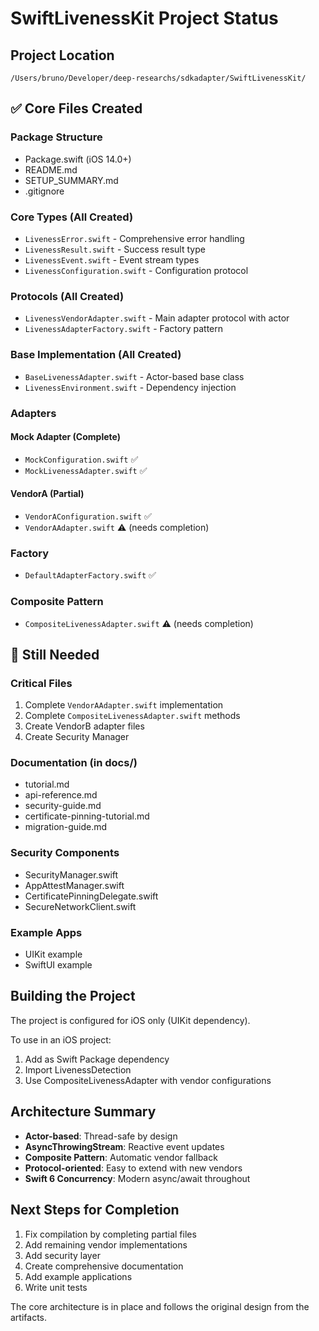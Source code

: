 # SwiftLivenessKit Project Status

## Project Location
`/Users/bruno/Developer/deep-researchs/sdkadapter/SwiftLivenessKit/`

## ✅ Core Files Created

### Package Structure
- Package.swift (iOS 14.0+)
- README.md 
- SETUP_SUMMARY.md
- .gitignore

### Core Types (All Created)
- `LivenessError.swift` - Comprehensive error handling
- `LivenessResult.swift` - Success result type
- `LivenessEvent.swift` - Event stream types
- `LivenessConfiguration.swift` - Configuration protocol

### Protocols (All Created)
- `LivenessVendorAdapter.swift` - Main adapter protocol with actor
- `LivenessAdapterFactory.swift` - Factory pattern

### Base Implementation (All Created)
- `BaseLivenessAdapter.swift` - Actor-based base class
- `LivenessEnvironment.swift` - Dependency injection

### Adapters
#### Mock Adapter (Complete)
- `MockConfiguration.swift` ✅
- `MockLivenessAdapter.swift` ✅

#### VendorA (Partial)
- `VendorAConfiguration.swift` ✅
- `VendorAAdapter.swift` ⚠️ (needs completion)

### Factory
- `DefaultAdapterFactory.swift` ✅

### Composite Pattern
- `CompositeLivenessAdapter.swift` ⚠️ (needs completion)

## 🚧 Still Needed

### Critical Files
1. Complete `VendorAAdapter.swift` implementation
2. Complete `CompositeLivenessAdapter.swift` methods
3. Create VendorB adapter files
4. Create Security Manager

### Documentation (in docs/)
- tutorial.md
- api-reference.md
- security-guide.md
- certificate-pinning-tutorial.md
- migration-guide.md

### Security Components
- SecurityManager.swift
- AppAttestManager.swift
- CertificatePinningDelegate.swift
- SecureNetworkClient.swift

### Example Apps
- UIKit example
- SwiftUI example

## Building the Project

The project is configured for iOS only (UIKit dependency).

To use in an iOS project:
1. Add as Swift Package dependency
2. Import LivenessDetection
3. Use CompositeLivenessAdapter with vendor configurations

## Architecture Summary

- **Actor-based**: Thread-safe by design
- **AsyncThrowingStream**: Reactive event updates
- **Composite Pattern**: Automatic vendor fallback
- **Protocol-oriented**: Easy to extend with new vendors
- **Swift 6 Concurrency**: Modern async/await throughout

## Next Steps for Completion

1. Fix compilation by completing partial files
2. Add remaining vendor implementations
3. Add security layer
4. Create comprehensive documentation
5. Add example applications
6. Write unit tests

The core architecture is in place and follows the original design from the artifacts.